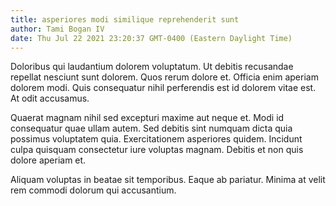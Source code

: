 ```yaml
---
title: asperiores modi similique reprehenderit sunt
author: Tami Bogan IV
date: Thu Jul 22 2021 23:20:37 GMT-0400 (Eastern Daylight Time)
---
```

Doloribus qui laudantium dolorem voluptatum. Ut debitis recusandae repellat nesciunt sunt dolorem. Quos rerum dolore et. Officia enim aperiam dolorem modi. Quis consequatur nihil perferendis est id dolorem vitae est. At odit accusamus.

 Quaerat magnam nihil sed excepturi maxime aut neque et. Modi id consequatur quae ullam autem. Sed debitis sint numquam dicta quia possimus voluptatem quia. Exercitationem asperiores quidem. Incidunt culpa quisquam consectetur iure voluptas magnam. Debitis et non quis dolore aperiam et.

 Aliquam voluptas in beatae sit temporibus. Eaque ab pariatur. Minima at velit rem commodi dolorum qui accusantium.